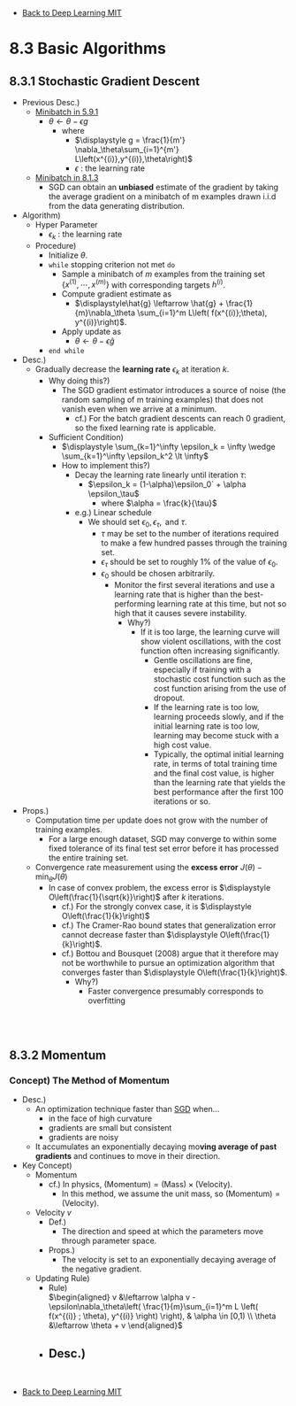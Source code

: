 * [Back to Deep Learning MIT](../../main.md)

# 8.3 Basic Algorithms

## 8.3.1 Stochastic Gradient Descent
- Previous Desc.)
  - [Minibatch in 5.9.1](../../ch05/09/note.md#59-stochastic-gradient-descent)
    - $`\theta \leftarrow \theta - \epsilon g`$
      - where
        - $`\displaystyle g = \frac{1}{m'} \nabla_\theta\sum_{i=1}^{m'} L\left(x^{(i)},y^{(i)},\theta\right)`$
        - $`\epsilon`$ : the learning rate
  - [Minibatch in 8.1.3](../../ch08/01/note.md#813-batch-and-minibatch-algorithms)
    - SGD can obtain an **unbiased** estimate of the gradient by taking the average gradient on a minibatch of m examples drawn i.i.d from the data generating distribution.
- Algorithm)
  - Hyper Parameter
    - $`\epsilon_k`$ : the learning rate
  - Procedure)
    - Initialize $`\theta`$.
    - `while` stopping criterion not met `do`
      - Sample a minibatch of $`m`$ examples from the training set $`\{x^{(1)}, \cdots, x^{(m)}\}`$ with corresponding targets $`h^{(i)}`$.
      - Compute gradient estimate as
        - $`\displaystyle\hat{g} \leftarrow \hat{g} + \frac{1}{m}\nabla_\theta \sum_{i=1}^m L\left( f(x^{(i)};\theta), y^{(i)}\right)`$.
      - Apply update as
        - $`\theta \leftarrow \theta - \epsilon\hat{g}`$
    - `end while`
- Desc.)
  - Gradually decrease the **learning rate** $`\epsilon_k`$ at iteration $`k`$.
    - Why doing this?)
      - The SGD gradient estimator introduces a source of noise (the random sampling of m training examples) that does not vanish even when we arrive at a minimum.
        - cf.) For the batch gradient descents can reach 0 gradient, so the fixed learning rate is applicable.
    - Sufficient Condition)
      - $`\displaystyle \sum_{k=1}^\infty \epsilon_k = \infty \wedge \sum_{k=1}^\infty \epsilon_k^2 \lt \infty`$
      - How to implement this?)
        - Decay the learning rate linearly until iteration $`\tau`$:
          - $`\epsilon_k = (1-\alpha)\epsilon_0` + \alpha \epsilon_\tau`$
            - where $`\alpha = \frac{k}{\tau}`$
        - e.g.) Linear schedule
          - We should set $`\epsilon_0, \epsilon_\tau, \textrm{ and } \tau`$.
            - $`\tau`$ may be set to the number of iterations required to make a few hundred passes through the training set.
            - $`\epsilon_\tau`$ should be set to roughly 1% of the value of $`\epsilon_0`$.
            - $`\epsilon_0`$ should be chosen arbitrarily.
              - Monitor the first several iterations and use a learning rate that is higher than the best-performing learning rate at this time, but not so high that it causes severe instability.
                - Why?)
                  - If it is too large, the learning curve will show violent oscillations, with the cost function often increasing significantly. 
                    - Gentle oscillations are fine, especially if training with a stochastic cost function such as the cost function arising from the use of dropout. 
                    - If the learning rate is too low, learning proceeds slowly, and if the initial learning rate is too low, learning may become stuck with a high cost value.
                    - Typically, the optimal initial learning rate, in terms of total training time and the final cost value, is higher than the learning rate that yields the best performance after the first 100 iterations or so.
- Props.)
  - Computation time per update does not grow with the number of training examples.
    - For a large enough dataset, SGD may converge to within some fixed tolerance of its final test set error before it has processed the entire training set.
  - Convergence rate measurement using the **excess error** $`J(\theta) - \min_\theta J(\theta)`$
    - In case of convex problem, the excess error is $`\displaystyle O\left(\frac{1}{\sqrt{k}}\right)`$ after $`k`$ iterations.
      - cf.) For the strongly convex case, it is $`\displaystyle O\left(\frac{1}{k}\right)`$
      - cf.) The Cramer-Rao bound states that generalization error cannot decrease faster than $`\displaystyle O\left(\frac{1}{k}\right)`$.
      - cf.) Bottou and Bousquet (2008) argue that it therefore may not be worthwhile to pursue an optimization algorithm that converges faster than $`\displaystyle O\left(\frac{1}{k}\right)`$.
        - Why?)
          - Faster convergence presumably corresponds to overfitting

<br><br>

## 8.3.2 Momentum
### Concept) The Method of Momentum
- Desc.)
  - An optimization technique faster than [SGD](#831-stochastic-gradient-descent) when...
    - in the face of high curvature
    - gradients are small but consistent
    - gradients are noisy
  - It accumulates an exponentially decaying mo**ving average of past gradients** and continues to move in their direction.
- Key Concept)
  - Momentum
    - cf.) In physics, $`(\textrm{Momentum}) = (\textrm{Mass}) \times (\textrm{Velocity})`$.
      - In this method, we assume the unit mass, so $`(\textrm{Momentum}) = (\textrm{Velocity})`$.
  - Velocity $`v`$
    - Def.)
      - The direction and speed at which the parameters move through parameter space.
    - Props.)
      - The velocity is set to an exponentially decaying average of the negative gradient.
  - Updating Rule)
    - Rule)   
      $`\begin{aligned}
        v &\leftarrow \alpha v - \epsilon\nabla_\theta\left( \frac{1}{m}\sum_{i=1}^m L
        \left( f(x^{(i)} ; \theta), y^{(i)} \right) \right), & \alpha \in [0,1) \\
        \theta &\leftarrow \theta + v
      \end{aligned}`$
    - Desc.)
      - 



<br>

* [Back to Deep Learning MIT](../../main.md)